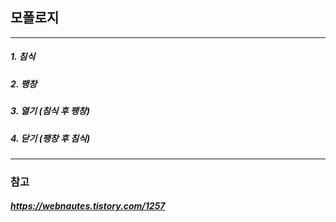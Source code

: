 ## 모폴로지
----------
##### 1. 침식
##### 2. 팽창
##### 3. 열기 (침식 후 팽창)
##### 4. 닫기 (팽창 후 침식)
----------
### 참고
##### <https://webnautes.tistory.com/1257>
